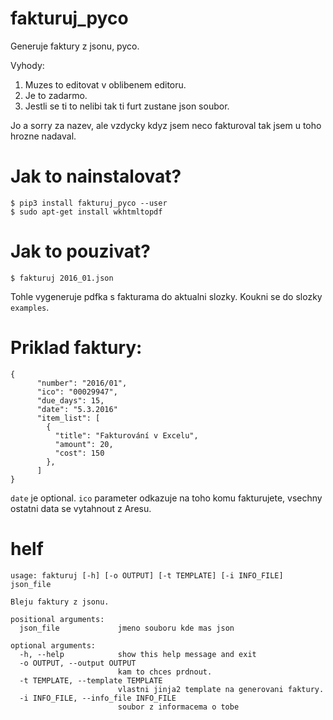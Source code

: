 # fakturuj_pyco
Generuje faktury z jsonu, pyco. 

Vyhody:

1. Muzes to editovat v oblibenem editoru. 
2. Je to zadarmo. 
3. Jestli se ti to nelibi tak ti furt zustane json soubor. 

Jo a sorry za nazev, ale vzdycky kdyz jsem neco fakturoval tak jsem u toho hrozne nadaval. 

Jak to nainstalovat? 
====================

```
$ pip3 install fakturuj_pyco --user
$ sudo apt-get install wkhtmltopdf
``` 



Jak to pouzivat?
================

```
$ fakturuj 2016_01.json 
```

Tohle vygeneruje pdfka s fakturama do aktualni slozky. Koukni se do slozky ``examples``.


Priklad faktury:
================


```
{
      "number": "2016/01",
      "ico": "00029947",
      "due_days": 15,
      "date": "5.3.2016"
      "item_list": [
        {
          "title": "Fakturování v Excelu",
          "amount": 20,
          "cost": 150
        },
      ]
}
```

``date`` je optional. 
``ico`` parameter odkazuje na toho komu fakturujete, vsechny ostatni data
se vytahnout z Aresu. 

helf
====

```
usage: fakturuj [-h] [-o OUTPUT] [-t TEMPLATE] [-i INFO_FILE] json_file

Bleju faktury z jsonu.

positional arguments:
  json_file             jmeno souboru kde mas json

optional arguments:
  -h, --help            show this help message and exit
  -o OUTPUT, --output OUTPUT
                        kam to chces prdnout.
  -t TEMPLATE, --template TEMPLATE
                        vlastni jinja2 template na generovani faktury.
  -i INFO_FILE, --info_file INFO_FILE
                        soubor z informacema o tobe
```